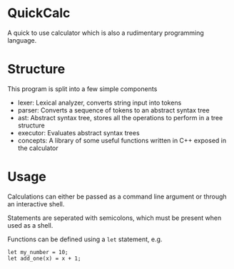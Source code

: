 # QuickCalc
A quick to use calculator which is also a rudimentary programming language.

# Structure
This program is split into a few simple components

* lexer: Lexical analyzer, converts string input into tokens
* parser: Converts a sequence of tokens to an abstract syntax tree
* ast: Abstract syntax tree, stores all the operations to perform in a tree structure
* executor: Evaluates abstract syntax trees
* concepts: A library of some useful functions written in C++ exposed in the calculator

# Usage
Calculations can either be passed as a command line argument or through an interactive shell.

Statements are seperated with semicolons, which must be present when used as a shell.

Functions can be defined using a `let` statement, e.g.

```
let my_number = 10;
let add_one(x) = x + 1;
```
